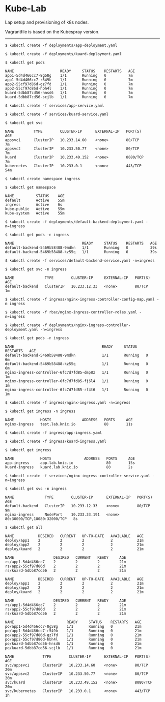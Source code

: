 # Kube-Lab

Lap setup and provisioning of k8s nodes.

Vagrantfile is based on the Kubespray version.

---

`$ kubectl create -f deployments/app-deployment.yaml`

`$ kubectl create -f deployments/kuard-deployment.yaml`

`$ kubectl get pods`
```
NAME                     READY     STATUS    RESTARTS   AGE
app1-5d4d466cc7-8g58g    1/1       Running   0          7m
app1-5d4d466cc7-r549b    1/1       Running   0          7m
app2-55cf97d86d-gz7fd    1/1       Running   0          7m
app2-55cf97d86d-hbh4l    1/1       Running   0          7m
kuard-5dbb87cd56-hnsd6   1/1       Running   0          7m
kuard-5dbb87cd56-scjlb   1/1       Running   0          7m
```

`$ kubectl create -f services/app-service.yaml`

`$ kubectl create -f services/kuard-service.yaml`

`$ kubectl get svc`
```
NAME         TYPE        CLUSTER-IP      EXTERNAL-IP   PORT(S)          AGE
appsvc1      ClusterIP   10.233.14.60    <none>        80/TCP           7m
appsvc2      ClusterIP   10.233.50.77    <none>        80/TCP           7m
kuard        ClusterIP   10.233.49.152   <none>        8080/TCP         7m
kubernetes   ClusterIP   10.233.0.1      <none>        443/TCP          54m
```

`$ kubectl create namespace ingress`

`$ kubectl get namespace`
```
NAME          STATUS    AGE
default       Active    55m
ingress       Active    6s
kube-public   Active    55m
kube-system   Active    55m
```

`$ kubectl create -f deployments/default-backend-deployment.yaml -n=ingress`

`$ kubectl get pods -n ingress`
```
NAME                               READY     STATUS    RESTARTS   AGE
default-backend-5469b58488-9mdkn   1/1       Running   0          39s
default-backend-5469b58488-kz55q   1/1       Running   0          39s
```

`$ kubectl create -f services/default-backend-service.yaml -n=ingress`

`$ kubectl get svc -n ingress`
```
NAME              TYPE        CLUSTER-IP     EXTERNAL-IP   PORT(S)   AGE
default-backend   ClusterIP   10.233.12.33   <none>        80/TCP    1m
```

`$ kubectl create -f ingress/nginx-ingress-controller-config-map.yaml -n ingress`

`$ kubectl create -f rbac/nginx-ingress-controller-roles.yaml -n=ingress`

`$ kubectl create -f deployments/nginx-ingress-controller-deployment.yaml -n=ingress`

`$ kubectl get pods -n ingress`
```
NAME                                        READY     STATUS    RESTARTS   AGE
default-backend-5469b58488-9mdkn            1/1       Running   0          6m
default-backend-5469b58488-kz55q            1/1       Running   0          6m
nginx-ingress-controller-6fc7d7fd85-dmp8z   1/1       Running   0          1m
nginx-ingress-controller-6fc7d7fd85-fj6l4   1/1       Running   0          1m
nginx-ingress-controller-6fc7d7fd85-rf4t6   1/1       Running   0          1m
```

`$ kubectl create -f ingress/nginx-ingress.yaml -n=ingress`

`$ kubectl get ingress -n ingress`
```
NAME            HOSTS              ADDRESS   PORTS     AGE
nginx-ingress   test.lab.knic.io             80        11s
```

`$ kubectl create -f ingress/app-ingress.yaml`

`$ kubectl create -f ingress/kuard-ingress.yaml`

`$ kubectl get ingress`
```
NAME            HOSTS               ADDRESS   PORTS     AGE
app-ingress     app.lab.knic.io               80        15s
kuard-ingress   kuard.lab.knic.io             80        2s
```


`$ kubectl create -f services/nginx-ingress-controller-service.yaml -n=ingress`

`$ kubectl get svc -n ingress`
```
NAME              TYPE        CLUSTER-IP      EXTERNAL-IP   PORT(S)                        AGE
default-backend   ClusterIP   10.233.12.33    <none>        80/TCP                         9m
nginx-ingress     NodePort    10.233.33.191   <none>        80:30000/TCP,18080:32000/TCP   8s
```


`$ kubectl get all`

```
NAME           DESIRED   CURRENT   UP-TO-DATE   AVAILABLE   AGE
deploy/app1    2         2         2            2           21m
deploy/app2    2         2         2            2           21m
deploy/kuard   2         2         2            2           21m

NAME                  DESIRED   CURRENT   READY     AGE
rs/app1-5d4d466cc7    2         2         2         21m
rs/app2-55cf97d86d    2         2         2         21m
rs/kuard-5dbb87cd56   2         2         2         21m

NAME           DESIRED   CURRENT   UP-TO-DATE   AVAILABLE   AGE
deploy/app1    2         2         2            2           21m
deploy/app2    2         2         2            2           21m
deploy/kuard   2         2         2            2           21m

NAME                  DESIRED   CURRENT   READY     AGE
rs/app1-5d4d466cc7    2         2         2         21m
rs/app2-55cf97d86d    2         2         2         21m
rs/kuard-5dbb87cd56   2         2         2         21m

NAME                        READY     STATUS    RESTARTS   AGE
po/app1-5d4d466cc7-8g58g    1/1       Running   0          21m
po/app1-5d4d466cc7-r549b    1/1       Running   0          21m
po/app2-55cf97d86d-gz7fd    1/1       Running   0          21m
po/app2-55cf97d86d-hbh4l    1/1       Running   0          21m
po/kuard-5dbb87cd56-hnsd6   1/1       Running   0          21m
po/kuard-5dbb87cd56-scjlb   1/1       Running   0          21m

NAME             TYPE        CLUSTER-IP      EXTERNAL-IP   PORT(S)          AGE
svc/appsvc1      ClusterIP   10.233.14.60    <none>        80/TCP           20m
svc/appsvc2      ClusterIP   10.233.50.77    <none>        80/TCP           20m
svc/kuard        ClusterIP   10.233.49.152   <none>        8080/TCP         20m
svc/kubernetes   ClusterIP   10.233.0.1      <none>        443/TCP          1h
```
